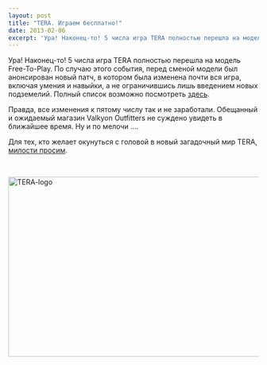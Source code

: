 ```yaml
---
layout: post
title: "TERA. Играем бесплатно!"
date: 2013-02-06
excerpt: 'Ура! Наконец-то! 5 числа игра TERA полностью перешла на модель Free-To-Play. По случаю этого события, перед сменой модели был анонсирован новый патч, в котором...'
---
```


Ура! Наконец-то! 5 числа игра TERA полностью перешла на модель Free-To-Play. По случаю этого события, перед сменой модели был анонсирован новый патч, в котором была изменена почти вся игра, включая умения и навыйки, а не ограничившись лишь введением новых подземелий. Полный список возможно посмотреть <a href="http://tera.enmasse.com/news/patch-notes/tera-rising-patch-190402">здесь</a>.

Правда, все изменения к пятому числу так и не заработали. Обещанный и ожидаемый магазин Valkyon Outfitters не суждено увидеть в ближайшее время. Ну и по мелочи ....

Для тех, кто желает окунуться с головой в новый загадочный мир TERA, <a href="http://tera.enmasse.com/news/posts/valkyon-outfitters-is-under-construction">милости просим</a>.

&nbsp;

<a href="http://gamersoul.ru/wp-content/uploads/2013/01/TERA-logo.jpg"><img class="alignnone  wp-image-1030" alt="TERA-logo" src="http://gamersoul.ru/wp-content/uploads/2013/01/TERA-logo.jpg" width="655" height="362" /></a>